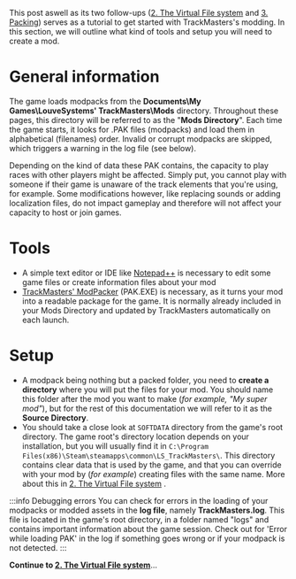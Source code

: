 <!-- TITLE:1. Getting started -->

This post aswell as its two follow-ups ([2. The Virtual File system](/home/2.-the-virtual-file-system.md) and [3. Packing](/home/3-packing.md)) serves as a tutorial to get started with TrackMasters's modding. 
In this section, we will outline what kind of tools and setup you will need to create a mod.

# General information
The game loads modpacks from the **Documents\My Games\LouveSystems' TrackMasters\Mods** directory. Throughout these pages, this directory will be referred to as the "**Mods Directory**".
Each time the game starts, it looks for .PAK files (modpacks) and load them in alphabetical (filenames) order. Invalid or corrupt modpacks are skipped, which triggers a warning in the log file (see below).

Depending on the kind of data these PAK contains, the capacity to play races with other players might be affected. Simply put, you cannot play with someone if their game is unaware of the track elements that you're using, for example. Some modifications however, like replacing sounds or adding localization files, do not impact gameplay and therefore will not affect your capacity to host or join games.

# Tools
* A simple text editor or IDE like [Notepad++](https://notepad-plus-plus.org/downloads/) is necessary to edit some game files or create information files about your mod
* [TrackMasters' ModPacker](/_contents/downloadable/PAK.EXE) (PAK.EXE) is necessary, as it turns your mod into a readable package for the game. It is normally already included in your Mods Directory and updated by TrackMasters automatically on each launch.

# Setup
* A modpack being nothing but a packed folder, you need to **create a directory** where you will put the files for your mod. You should name this folder after the mod you want to make (*for example, "My super mod"*), but for the rest of this documentation we will refer to it as the **Source Directory**.
* You should take a close look at `SOFTDATA` directory from the game's root directory. The game root's directory location depends on your installation, but you will usually find it in `C:\Program Files(x86)\Steam\steamapps\common\LS_TrackMasters\`. This directory contains clear data that is used by the game, and that you can override with your mod by (*for example*) creating files with the same name. More about this in [2. The Virtual File system](/home/2.-the-virtual-file-system.md) .

:::info Debugging errors
You can check for errors in the loading of your modpacks or modded assets in the **log file**, namely **TrackMasters.log**.
This file is located in the game's root directory, in a folder named "logs" and contains important information about the game session.
Check out for 'Error while loading PAK' in the log if something goes wrong or if your modpack is not detected.
:::

**Continue to  [2. The Virtual File system](/home/2.-the-virtual-file-system.md)**... 
